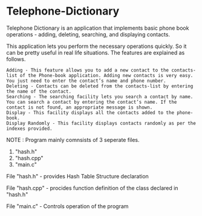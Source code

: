 # Telephone-Dictionary
Telephone Dictionary is an application that implements basic phone book operations - adding, deleting, searching, and displaying contacts. 

This application lets you perform the necessary operations quickly. So it can be pretty useful in real life situations. The features are explained as follows.

    Adding - This feature allows you to add a new contact to the contacts-list of the Phone-book application. Adding new contacts is very easy. You just need to enter the contact’s name and phone number.
    Deleting - Contacts can be deleted from the contacts-list by entering the name of the contact.
    Searching - The searching facility lets you search a contact by name. You can search a contact by entering the contact’s name. If the contact is not found, an appropriate message is shown.
    Display - This facility displays all the contacts added to the phone-book.
    Display Randomly - This facility displays contacts randomly as per the indexes provided.
    
    
NOTE : Program mainly comnsists of 3 seperate files. 
1. "hash.h"
2. "hash.cpp"
3. "main.c"

File "hash.h" - provides Hash Table Structure declaration

File "hash.cpp" - procides function definition of the class declared in "hash.h"

File "main.c" - Controls operation of the program
